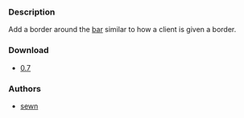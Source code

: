 ### Description

Add a border around the [bar](/dwl/dwl-patches/wiki/bar) similar to how a client is given a border.

### Download
- [0.7](/dwl/dwl-patches/raw/branch/main/patches/barborder/barborder.patch)

### Authors
- [sewn](https://codeberg.org/sewn)

